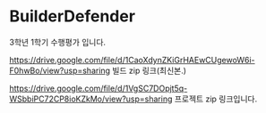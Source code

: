 # BuilderDefender
3학년 1학기 수행평가 입니다.

https://drive.google.com/file/d/1CaoXdynZKiGrHAEwCUgewoW6i-F0hwBo/view?usp=sharing
빌드 zip 링크(최신본.)

https://drive.google.com/file/d/1VgSC7DOpjt5q-WSbbiPC72CP8ioKZkMo/view?usp=sharing
프로젝트 zip 링크입니다.
